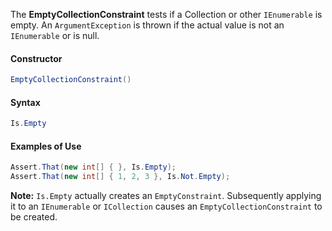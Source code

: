 The **EmptyCollectionConstraint** tests if a Collection or other `IEnumerable` is empty. An `ArgumentException` is thrown if the actual value is not an `IEnumerable` or is null. 

<h4>Constructor</h4>

```C#
EmptyCollectionConstraint()
```

<h4>Syntax</h4>

```C#
Is.Empty
```

<h4>Examples of Use</h4>

```C#
Assert.That(new int[] { }, Is.Empty);
Assert.That(new int[] { 1, 2, 3 }, Is.Not.Empty);
```

**Note:** `Is.Empty` actually creates an `EmptyConstraint`. Subsequently applying it to an `IEnumerable` or `ICollection` causes an `EmptyCollectionConstraint` to be created.